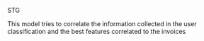 STG

This model tries to correlate the information collected in the user classification and the best features correlated to the invoices